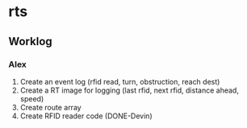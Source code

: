 # rts

## Worklog

### Alex
1. Create an event log (rfid read, turn, obstruction, reach dest)
2. Create a RT image for logging (last rfid, next rfid, distance ahead, speed)
3. Create route array
4. Create RFID reader code (DONE-Devin)